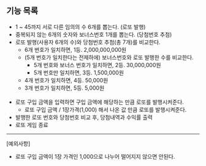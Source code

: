 ## 기능 목록

- 1 ~ 45까지 서로 다른 임의의 수 6개를 뽑는다. (로또 발행)
- 중복되지 않는 6개의 숫자와 보너스번호 1개를 뽑는다. (당첨번호 추첨)
- 로또 발행(사용자 6개의 수)와 당첨번호 추첨(총 7개)를 비교한다.
    - 6개 번호가 일치하면, 1등. 2,000,000,000원
    - (5개 번호가 일치한다는 전제하에) 보너스번호와 로또 발행한 수를 비교한다.
        - 5개 번호와 보너스 번호가 일치하면, 2등. 30,000,000원
        - 5개 번호만 일치하면, 3등. 1,500,000원
    - 4개 번호가 일치하면, 4등. 50,000원
    - 3개 번호가 일치하면, 5등. 5,000원 <br/><br/>
- 로또 구입 금액을 입력하면 구입 금액에 해당하는 만큼 로또를 발행시켜준다.
    - 로또 구입 금액 / 1장가격(1,000) 해서 나온 값 만큼 로또를 발행시켜준다.
- 발행한 로또 번호와 당첨번호 비교 후, 당첨내역과 수익률 출력
- 로또 게임 종료

---------------------------------------------------
[예외사항]

- 로또 구입 금액이 1장 가격인 1,000으로 나누어 떨어지지 않으면 안된다.